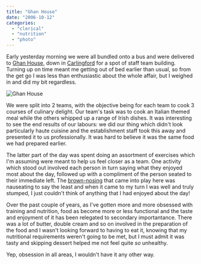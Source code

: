 ```yaml
---
title: "Ghan House"
date: "2006-10-12"
categories: 
  - "clerical"
  - "nutrition"
  - "photo"
---
```


Early yesterday morning we were all bundled onto a bus and were delivered to [Ghan House](http://www.ghanhouse.com/), down in [Carlingford](http://www.carlingford.ie/) for a spot of staff team building. Turning up on time meant me getting out of bed earlier than usual, so from the get go I was less than enthusiastic about the whole affair, but I weighed in and did my bit regardless.

![Ghan House](http://sickbiscuit.com/wp-content/uploads/2006/10/ghan_house-scaled.jpg)

We were split into 2 teams, with the objective being for each team to cook 3 courses of culinary delight. Our team's task was to cook an Italian themed meal while the others whipped up a range of Irish dishes. It was interesting to see the end results of our labours: we did our thing which didn't look particularly haute cuisine and the establishment staff took this away and presented it to us professionally. It was hard to believe it was the same food we had prepared earlier.

The latter part of the day was spent doing an assortment of exercises which I'm assuming were meant to help us feel closer as a team. One activity which stood out involved each person in turn saying what they enjoyed most about the day, followed up with a compliment of the person seated to their immediate left. The [brown-nosing](http://www.urbandictionary.com/define.php?term=brown+nose) that came into play here was nauseating to say the least and when it came to my turn I was well and truly stumped, I just couldn't think of anything that I had enjoyed about the day!

Over the past couple of years, as I've gotten more and more obsessed with training and nutrition, food as become more or less functional and the taste and enjoyment of it has been relegated to secondary importantance. There was a lot of butter, double cream and so on involved in the preparation of the food and I wasn't looking forward to having to eat it, knowing that my nutritional requirements weren't going to be met, but I must admit it was tasty and skipping dessert helped me not feel quite _so_ unhealthy.

Yep, obsession in all areas, I wouldn't have it any other way.
